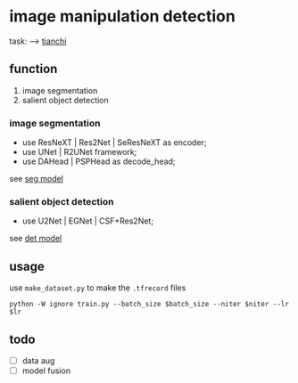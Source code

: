 # image manipulation detection

task: --> [tianchi](https://tianchi.aliyun.com/competition/entrance/531812/forum)

## function

1. image segmentation
2. salient object detection

### image segmentation

- use ResNeXT | Res2Net | SeResNeXT as encoder;
- use UNet | R2UNet framework;
- use DAHead | PSPHead as decode_head;

see [seg model](./segmentation/README.md)

### salient object detection

- use U2Net | EGNet | CSF+Res2Net;

see [det model](./detection/README.md)

## usage

use `make_dataset.py` to make the `.tfrecord` files

```shell
python -W ignore train.py --batch_size $batch_size --niter $niter --lr $lr
```

## todo

- [ ] data aug
- [ ] model fusion
